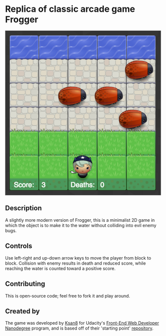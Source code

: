 # Replica of classic arcade game Frogger

<img src="https://github.com/Ksan8/arcade-game/blob/master/images/frogger-screenshot.png" style="border: 1px solid #646464; display: block; margin: 0px auto;">

## Description
A slightly more modern version of Frogger, this is a minimalist 2D game in which the object is to make it to the water without colliding into evil enemy bugs.

## Controls
Use left-right and up-down arrow keys to move the player from block to block. Collision with enemy results in death and reduced score, while reaching the water is counted toward a positive score.

## Contributing
This is open-source code; feel free to fork it and play around.

## Created by
The game was developed by [Ksan8](https://github.com/Ksan8) for Udacity's [Front-End Web Developer Nanodegree](https://www.udacity.com/course/front-end-web-developer-nanodegree--nd001) program, and is based off of their 'starting point' [repository](https://github.com/udacity/frontend-nanodegree-arcade-game).


